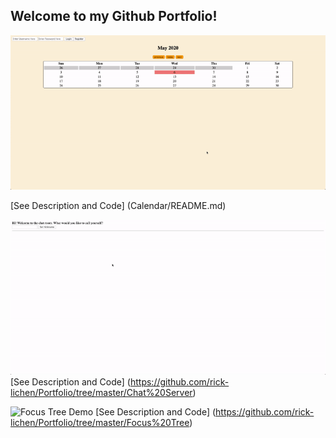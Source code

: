 ## Welcome to my Github Portfolio!

![Calendar Demo](/Demos/Calendar_Demo.gif)

[See Description and Code] (Calendar/README.md)

![Chat Server Demo](/Demos/Chat_Server_Demo.gif)
[See Description and Code] (https://github.com/rick-lichen/Portfolio/tree/master/Chat%20Server)

![Focus Tree Demo](/Demos/Focus_Tree_Demo.gif)
[See Description and Code] (https://github.com/rick-lichen/Portfolio/tree/master/Focus%20Tree)
